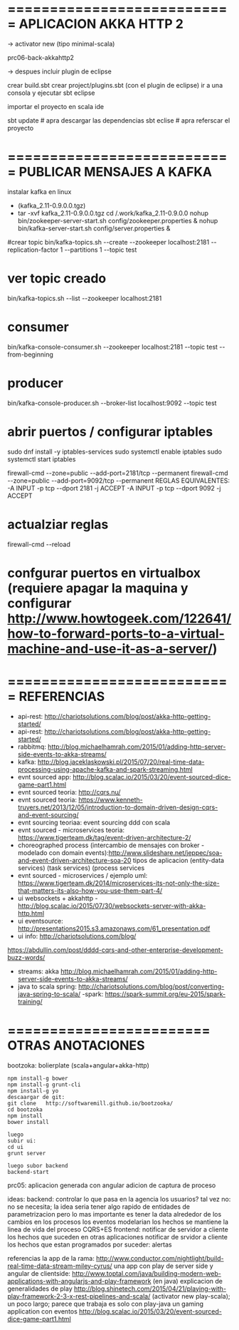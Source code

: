 ===========================
APLICACION AKKA HTTP 2
===========================

-> activator new
 (tipo minimal-scala)
 
  prc06-back-akkahttp2

-> despues incluir plugin de eclipse

crear build.sbt
crear project/plugins.sbt (con el plugin de eclipse)
ir a una consola y ejecutar
sbt eclipse

importar el proyecto en scala ide

sbt update # apra descargar las dependencias
sbt eclise # apra referscar el proyecto


===========================
PUBLICAR MENSAJES A KAFKA
===========================
instalar kafka en linux
- (kafka_2.11-0.9.0.0.tgz)
- tar -xvf kafka_2.11-0.9.0.0.tgz
cd /.work/kafka_2.11-0.9.0.0
nohup bin/zookeeper-server-start.sh config/zookeeper.properties &
nohup bin/kafka-server-start.sh config/server.properties &

#crear topic
bin/kafka-topics.sh --create --zookeeper localhost:2181 --replication-factor 1 --partitions 1 --topic test

# ver topic creado
bin/kafka-topics.sh --list --zookeeper localhost:2181

# consumer
bin/kafka-console-consumer.sh --zookeeper localhost:2181 --topic test --from-beginning

# producer
bin/kafka-console-producer.sh --broker-list localhost:9092 --topic test

# abrir puertos / configurar iptables
 sudo dnf install -y iptables-services
 sudo systemctl enable iptables
 sudo systemctl start iptables

 firewall-cmd --zone=public --add-port=2181/tcp --permanent
 firewall-cmd --zone=public --add-port=9092/tcp --permanent
 REGLAS EQUIVALENTES:
 -A INPUT -p tcp --dport 2181 -j ACCEPT
 -A INPUT -p tcp --dport 9092 -j ACCEPT
 
 # actualziar reglas
 firewall-cmd --reload

 # confgurar puertos en virtualbox (requiere apagar la maquina y configurar http://www.howtogeek.com/122641/how-to-forward-ports-to-a-virtual-machine-and-use-it-as-a-server/)
 

===========================
REFERENCIAS
===========================
- api-rest: http://chariotsolutions.com/blog/post/akka-http-getting-started/
- api-rest: http://chariotsolutions.com/blog/post/akka-http-getting-started/
- rabbitmq: http://blog.michaelhamrah.com/2015/01/adding-http-server-side-events-to-akka-streams/
- kafka: http://blog.jaceklaskowski.pl/2015/07/20/real-time-data-processing-using-apache-kafka-and-spark-streaming.html
- evnt sourced app: http://blog.scalac.io/2015/03/20/event-sourced-dice-game-part1.html
- evnt sourced teoria: http://cqrs.nu/
- evnt sourced teoria: https://www.kenneth-truyers.net/2013/12/05/introduction-to-domain-driven-design-cqrs-and-event-sourcing/
- evnt sourcing teoriaa: event sourcing ddd con scala
- evnt sourced - microservices teoria: https://www.tigerteam.dk/tag/event-driven-architecture-2/
- choreographed process (intercambio de mensajes con broker - modelado con domain events):http://www.slideshare.net/jeppec/soa-and-event-driven-architecture-soa-20
	tipos de aplicacion 
		(entity-data services)
		(task services)
		(process services
- evnt sourced - microservices / ejemplo uml: https://www.tigerteam.dk/2014/microservices-its-not-only-the-size-that-matters-its-also-how-you-use-them-part-4/
- ui websockets + akkahttp - http://blog.scalac.io/2015/07/30/websockets-server-with-akka-http.html
- ui eventsource: http://presentations2015.s3.amazonaws.com/61_presentation.pdf
- ui info: http://chariotsolutions.com/blog/			
	
https://abdullin.com/post/dddd-cqrs-and-other-enterprise-development-buzz-words/
- streams: akka http://blog.michaelhamrah.com/2015/01/adding-http-server-side-events-to-akka-streams/	
- java to scala spring: http://chariotsolutions.com/blog/post/converting-java-spring-to-scala/
-spark: https://spark-summit.org/eu-2015/spark-training/


========================
OTRAS ANOTACIONES
===========================

bootzoka: bolierplate
	(scala+angular+akka-http)

	npm install-g bower
	npm install-g grunt-cli
	npm install-g yo
	descaargar de git: 
	git clone	http://softwaremill.github.io/bootzooka/
	cd bootzoka
	npm install
	bower install
	
	luego
	subir ui: 
	cd ui
	grunt server
	
	luego subor backend
	backend-start
	
prc05: 
	aplicacion generada con angular
	adicion de captura de proceso
	

ideas:
	backend: 
		controlar lo que pasa en la agencia
		los usuarios? tal vez no: no se necesita; la idea seria tener algo rapido de entidades de parametrizacion
		pero lo mas importante es tener la data alrededor de los cambios en los procesos
		los eventos modelarian los hechos
		se mantiene la linea de vida del proceso
		CQRS+ES
	frontend: 
		notificar de servidor a cliente los hechos que suceden en otras aplicaciones
		notificar de srvidor a cliente los hechos que estan programados por suceder: alertas

referencias
	la app de la rama: http://www.conductor.com/nightlight/build-real-time-data-stream-miley-cyrus/
	una app con play de server side y angular de clientside: http://www.toptal.com/java/building-modern-web-applications-with-angularjs-and-play-framework (en java)
	explicacion de generalidades de play http://blog.shinetech.com/2015/04/21/playing-with-play-framework-2-3-x-rest-pipelines-and-scala/
	(activator new play-scala); un poco largo; parece que trabaja es solo con play-java
	un gaming application con eventos 
		http://blog.scalac.io/2015/03/20/event-sourced-dice-game-part1.html



